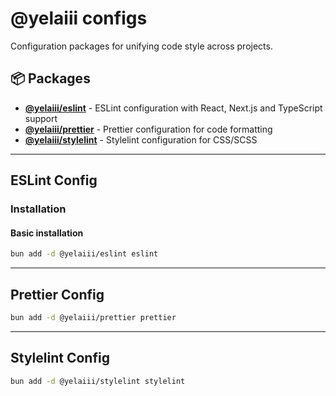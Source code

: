 # @yelaiii configs

Configuration packages for unifying code style across projects.

## 📦 Packages

- **[@yelaiii/eslint](#eslint-config)** - ESLint configuration with React, Next.js and TypeScript support
- **[@yelaiii/prettier](#prettier-config)** - Prettier configuration for code formatting
- **[@yelaiii/stylelint](#stylelint-config)** - Stylelint configuration for CSS/SCSS

---

## ESLint Config

### Installation

#### Basic installation

```bash
bun add -d @yelaiii/eslint eslint
```

---

## Prettier Config

```bash
bun add -d @yelaiii/prettier prettier
```

---

## Stylelint Config

```bash
bun add -d @yelaiii/stylelint stylelint
```
